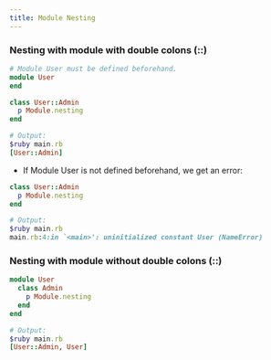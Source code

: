 ```yaml
---
title: Module Nesting
---
```



### Nesting with module with double colons (::)
```rb
# Module User must be defined beforehand.
module User
end

class User::Admin
  p Module.nesting
end

# Output:
$ruby main.rb
[User::Admin]
```

- If Module User is not defined beforehand, we get an error:

```rb
class User::Admin
  p Module.nesting
end

# Output:
$ruby main.rb
main.rb:4:in `<main>': uninitialized constant User (NameError)
```


### Nesting with module without double colons (::)

```rb
module User
  class Admin
    p Module.nesting
  end
end

# Output:
$ruby main.rb
[User::Admin, User]
```
